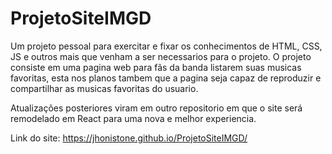 # ProjetoSiteIMGD
Um projeto pessoal para exercitar e fixar os conhecimentos de HTML, CSS, JS e outros mais que venham a ser necessarios para o projeto.
O projeto consiste em uma pagina web para fãs da banda listarem suas musicas favoritas, esta nos planos tambem que a pagina seja capaz de reproduzir e compartilhar as musicas favoritas do usuario.

Atualizações posteriores viram em outro repositorio em que o site será remodelado em React para uma nova e melhor experiencia.

Link do site: https://jhonistone.github.io/ProjetoSiteIMGD/
